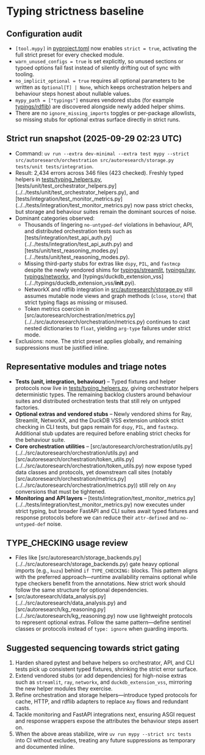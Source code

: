 # Typing strictness baseline

## Configuration audit

- `[tool.mypy]` in [pyproject.toml](../../pyproject.toml) now enables
  `strict = true`, activating the full strict preset for every checked module.
- `warn_unused_configs = true` is set explicitly, so unused sections or typoed
  options fail fast instead of silently drifting out of sync with tooling.
- `no_implicit_optional = true` requires all optional parameters to be written
  as `Optional[T] | None`, which keeps orchestration helpers and behaviour
  steps honest about nullable values.
- `mypy_path = ["typings"]` ensures vendored stubs (for example
  [typings/rdflib](../../typings/rdflib/__init__.pyi)) are discovered alongside
  newly added helper shims.
- There are no `ignore_missing_imports` toggles or per-package allowlists, so
  missing stubs for optional extras surface directly in strict runs.

## Strict run snapshot (2025-09-29 02:23 UTC)

- Command: `uv run --extra dev-minimal --extra test mypy --strict`
  `src/autoresearch/orchestration src/autoresearch/storage.py`
  `tests/unit tests/integration`.
- Result: 2,434 errors across 346 files (423 checked). Freshly typed helpers
  in [tests/typing_helpers.py](../../tests/typing_helpers.py),
  [tests/unit/test_orchestrator_helpers.py]
  (../../tests/unit/test_orchestrator_helpers.py), and
  [tests/integration/test_monitor_metrics.py]
  (../../tests/integration/test_monitor_metrics.py) now pass strict checks, but
  storage and behaviour suites remain the dominant sources of noise.
- Dominant categories observed:
  - Thousands of lingering `no-untyped-def` violations in behaviour, API, and
    distributed orchestration tests such as
    [tests/integration/test_api_auth.py]
    (../../tests/integration/test_api_auth.py) and
    [tests/unit/test_reasoning_modes.py]
    (../../tests/unit/test_reasoning_modes.py).
  - Missing third-party stubs for extras like `dspy`, `PIL`, and `fastmcp`
    despite the newly vendored shims for
    [typings/streamlit](../../typings/streamlit/__init__.pyi),
    [typings/ray](../../typings/ray/__init__.pyi),
    [typings/networkx](../../typings/networkx/__init__.pyi), and
    [typings/duckdb_extension_vss]
    (../../typings/duckdb_extension_vss/__init__.pyi).
  - NetworkX and rdflib integration in
    [src/autoresearch/storage.py](../../src/autoresearch/storage.py) still
    assumes mutable node views and graph methods (`close`, `store`) that strict
    typing flags as missing or misused.
  - Token metrics coercion in
    [src/autoresearch/orchestration/metrics.py]
    (../../src/autoresearch/orchestration/metrics.py) continues to cast nested
    dictionaries to `float`, yielding `arg-type` failures under strict mode.
- Exclusions: none. The strict preset applies globally, and remaining
  suppressions must be justified inline.

## Representative modules and triage notes

- **Tests (unit, integration, behaviour)** – Typed fixtures and helper
  protocols now live in
  [tests/typing_helpers.py](../../tests/typing_helpers.py), giving orchestrator
  helpers deterministic types. The remaining backlog clusters around behaviour
  suites and distributed orchestration tests that still rely on untyped
  factories.
- **Optional extras and vendored stubs** – Newly vendored shims for Ray,
  Streamlit, NetworkX, and the DuckDB VSS extension unblock strict checking in
  CLI tests, but gaps remain for `dspy`, `PIL`, and `fastmcp`. Additional stub
  updates are required before enabling strict checks for the behaviour suite.
- **Core orchestration utilities** –
  [src/autoresearch/orchestration/utils.py]
  (../../src/autoresearch/orchestration/utils.py) and
  [src/autoresearch/orchestration/token_utils.py]
  (../../src/autoresearch/orchestration/token_utils.py) now expose typed data
  classes and protocols, yet downstream call sites (notably
  [src/autoresearch/orchestration/metrics.py]
  (../../src/autoresearch/orchestration/metrics.py)) still rely on `Any`
  conversions that must be tightened.
- **Monitoring and API layers** –
  [tests/integration/test_monitor_metrics.py]
  (../../tests/integration/test_monitor_metrics.py) now executes under strict
  typing, but broader FastAPI and CLI suites await typed fixtures and response
  protocols before we can reduce their `attr-defined` and `no-untyped-def`
  noise.

## TYPE_CHECKING usage review

- Files like
  [src/autoresearch/storage_backends.py]
  (../../src/autoresearch/storage_backends.py)
  gate heavy optional imports (e.g., `kuzu`) behind `if TYPE_CHECKING:` blocks.
  This pattern aligns with the preferred approach—runtime availability remains
  optional while type checkers benefit from the annotations. New strict work
  should follow the same structure for optional dependencies.
- [src/autoresearch/data_analysis.py]
  (../../src/autoresearch/data_analysis.py) and
  [src/autoresearch/kg_reasoning.py]
  (../../src/autoresearch/kg_reasoning.py) now use lightweight protocols to
  represent optional extras. Follow the same pattern—define sentinel classes or
  protocols instead of `type: ignore` when guarding imports.

## Suggested sequencing towards strict gating

1. Harden shared pytest and behave helpers so orchestrator, API, and CLI tests
   pick up consistent typed fixtures, shrinking the strict error surface.
2. Extend vendored stubs (or add dependencies) for high-noise extras such as
   `streamlit`, `ray`, `networkx`, and `duckdb_extension_vss`, mirroring the
   new helper modules they exercise.
3. Refine orchestration and storage helpers—introduce typed protocols for
   cache, HTTP, and rdflib adapters to replace `Any` flows and redundant casts.
4. Tackle monitoring and FastAPI integrations next, ensuring ASGI request and
   response wrappers expose the attributes the behaviour steps assert on.
5. When the above areas stabilize, wire `uv run mypy --strict src tests` into
   CI without excludes, treating any future suppressions as temporary and
   documented inline.
